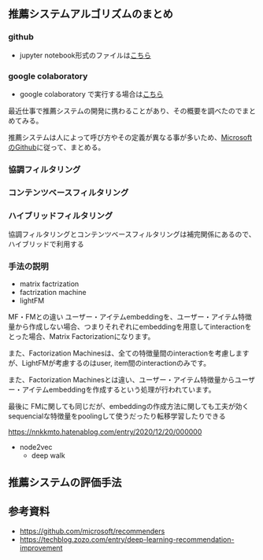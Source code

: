 ## 推薦システムアルゴリズムのまとめ


### github
- jupyter notebook形式のファイルは[こちら](https://github.com/hiroshi0530/wa-src/tree/master/rec/summary/base_nb.ipynb)

### google colaboratory
- google colaboratory で実行する場合は[こちら](https://colab.research.google.com/github/hiroshi0530/wa-src/tree/master/rec/summary/base_nb.ipynb)


最近仕事で推薦システムの開発に携わることがあり、その概要を調べたのでまとめてみる。

推薦システムは人によって呼び方やその定義が異なる事が多いため、[MicrosoftのGithub](https://github.com/microsoft/recommenders)に従って、まとめる。

### 協調フィルタリング

### コンテンツベースフィルタリング

### ハイブリッドフィルタリング


協調フィルタリングとコンテンツベースフィルタリングは補完関係にあるので、ハイブリッドで利用する


### 手法の説明

- matrix factrization
- factrization machine
- lightFM

MF・FMとの違い
ユーザー・アイテムembeddingを、ユーザー・アイテム特徴量から作成しない場合、つまりそれぞれにembeddingを用意してinteractionをとった場合、Matrix Factorizationになります。

また、Factorization Machinesは、全ての特徴量間のinteractionを考慮しますが、LightFMが考慮するのはuser, item間のinteractionのみです。

また、Factorization Machinesとは違い、ユーザー・アイテム特徴量からユーザー・アイテムembeddingを作成するという処理が行われています。

最後に
FMに関しても同じだが、embeddingの作成方法に関しても工夫が効く
sequencialな特徴量をpoolingして使うだったり転移学習したりできる

https://nnkkmto.hatenablog.com/entry/2020/12/20/000000

- node2vec
  - deep walk

## 推薦システムの評価手法



## 参考資料
- https://github.com/microsoft/recommenders
- https://techblog.zozo.com/entry/deep-learning-recommendation-improvement

